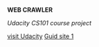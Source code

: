  **WEB CRAWLER** 

 *Udacity CS101 course project*

[visit Udacity](https://www.udacity.com)
    [Guid site 1 ](http://sahilmutneja.com/blog/2015/04/build-a-search-engine-part-1/)


